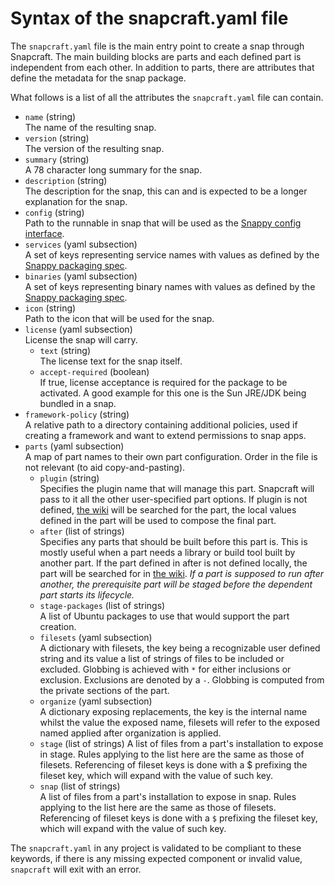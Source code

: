 # Syntax of the snapcraft.yaml file

The `snapcraft.yaml` file is the main entry point to create a snap through
Snapcraft. The main building blocks are parts and each defined part is
independent from each other. In addition to parts, there are attributes
that define the metadata for the snap package.

What follows is a list of all the attributes the `snapcraft.yaml` file can
contain.

* `name` (string)  
   The name of the resulting snap.
* `version` (string)  
   The version of the resulting snap.
* `summary` (string)  
   A 78 character long summary for the snap.
* `description` (string)  
   The description for the snap, this can and is expected to be a longer
   explanation for the snap.
* `config` (string)  
   Path to the runnable in snap that will be used as the [Snappy config
   interface](https://developer.ubuntu.com/snappy/guides/config-command/).
* `services` (yaml subsection)  
   A set of keys representing service names with values as defined by the
   [Snappy packaging spec](https://developer.ubuntu.com/snappy/guides/packaging-format-apps/).
* `binaries` (yaml subsection)  
   A set of keys representing binary names with values as defined by the
   [Snappy packaging spec](https://developer.ubuntu.com/snappy/guides/packaging-format-apps/).
* `icon` (string)  
   Path to the icon that will be used for the snap.
* `license` (yaml subsection)  
   License the snap will carry.
    * `text` (string)  
     The license text for the snap itself.
    * `accept-required` (boolean)  
     If true, license acceptance is required for the package to be activated.
     A good example for this one is the Sun JRE/JDK being bundled in a snap.
* `framework-policy` (string)  
   A relative path to a directory containing additional policies, used if
   creating a framework and want to extend permissions to snap apps.
* `parts` (yaml subsection)  
   A map of part names to their own part configuration. Order in the file is
   not relevant (to aid copy-and-pasting).
    * `plugin` (string)  
     Specifies the plugin name that will manage this part. Snapcraft will pass
     to it all the other user-specified part options. If plugin is not
     defined, [the wiki](https://wiki.ubuntu.com/Snappy/Parts) will be
     searched for the part, the local values defined in the part will be used
     to compose the final part.
    * `after` (list of strings)  
     Specifies any parts that should be built before this part is. This is
     mostly useful when a part needs a library or build tool built by another
     part. If the part defined in after is not defined locally, the part will
     be searched for in [the wiki](https://wiki.ubuntu.com/Snappy/Parts).
     *If a part is supposed to run after another, the prerequisite part will
     be staged before the dependent part starts its lifecycle.*
    * `stage-packages` (list of strings)  
     A list of Ubuntu packages to use that would support the part creation.
    * `filesets` (yaml subsection)  
     A dictionary with filesets, the key being a recognizable user defined
     string and its value a list of strings of files to be included or
     excluded. Globbing is achieved with `*` for either inclusions or
     exclusion. Exclusions are denoted by a `-`. Globbing is computed from
     the private sections of the part.
    * `organize` (yaml subsection)  
     A dictionary exposing replacements, the key is the internal name whilst
     the value the exposed name, filesets will refer to the exposed named
     applied after organization is applied.
    * `stage` (list of strings)
     A list of files from a part's installation to expose in stage. Rules
     applying to the list here are the same as those of filesets. Referencing
     of fileset keys is done with a $ prefixing the fileset key, which will
     expand with the value of such key.
    * `snap` (list of strings)  
     A list of files from a part's installation to expose in snap. Rules
     applying to the list here are the same as those of filesets. Referencing
     of fileset keys is done with a `$` prefixing the fileset key, which will
     expand with the value of such key.

The `snapcraft.yaml` in any project is validated to be compliant to these
keywords, if there is any missing expected component or invalid value,
`snapcraft` will exit with an error.
